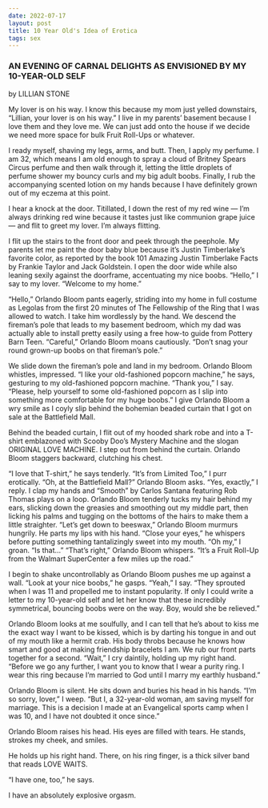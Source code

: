 ```yaml
---
date: 2022-07-17
layout: post
title: 10 Year Old's Idea of Erotica
tags: sex
---
```



### AN EVENING OF CARNAL DELIGHTS AS ENVISIONED BY MY 10-YEAR-OLD SELF
by LILLIAN STONE


My lover is on his way. I know this because my mom just yelled downstairs, “Lillian, your lover is on his way.” I live in my parents’ basement because I love them and they love me. We can just add onto the house if we decide we need more space for bulk Fruit Roll-Ups or whatever.

I ready myself, shaving my legs, arms, and butt. Then, I apply my perfume. I am 32, which means I am old enough to spray a cloud of Britney Spears Circus perfume and then walk through it, letting the little droplets of perfume shower my bouncy curls and my big adult boobs. Finally, I rub the accompanying scented lotion on my hands because I have definitely grown out of my eczema at this point.

I hear a knock at the door. Titillated, I down the rest of my red wine — I’m always drinking red wine because it tastes just like communion grape juice — and flit to greet my lover. I’m always flitting.

I flit up the stairs to the front door and peek through the peephole. My parents let me paint the door baby blue because it’s Justin Timberlake’s favorite color, as reported by the book 101 Amazing Justin Timberlake Facts by Frankie Taylor and Jack Goldstein. I open the door wide while also leaning sexily against the doorframe, accentuating my nice boobs. “Hello,” I say to my lover. “Welcome to my home.”

“Hello,” Orlando Bloom pants eagerly, striding into my home in full costume as Legolas from the first 20 minutes of The Fellowship of the Ring that I was allowed to watch. I take him wordlessly by the hand. We descend the fireman’s pole that leads to my basement bedroom, which my dad was actually able to install pretty easily using a free how-to guide from Pottery Barn Teen. “Careful,” Orlando Bloom moans cautiously. “Don’t snag your round grown-up boobs on that fireman’s pole.”

We slide down the fireman’s pole and land in my bedroom. Orlando Bloom whistles, impressed. “I like your old-fashioned popcorn machine,” he says, gesturing to my old-fashioned popcorn machine. “Thank you,” I say. “Please, help yourself to some old-fashioned popcorn as I slip into something more comfortable for my huge boobs.” I give Orlando Bloom a wry smile as I coyly slip behind the bohemian beaded curtain that I got on sale at the Battlefield Mall.

Behind the beaded curtain, I flit out of my hooded shark robe and into a T-shirt emblazoned with Scooby Doo’s Mystery Machine and the slogan ORIGINAL LOVE MACHINE. I step out from behind the curtain. Orlando Bloom staggers backward, clutching his chest.

“I love that T-shirt,” he says tenderly.
“It’s from Limited Too,” I purr erotically.
“Oh, at the Battlefield Mall?” Orlando Bloom asks.
“Yes, exactly,” I reply.
I clap my hands and “Smooth” by Carlos Santana featuring Rob Thomas plays on a loop. Orlando Bloom tenderly tucks my hair behind my ears, slicking down the greasies and smoothing out my middle part, then licking his palms and tugging on the bottoms of the hairs to make them a little straighter.
“Let’s get down to beeswax,” Orlando Bloom murmurs hungrily. He parts my lips with his hand. “Close your eyes,” he whispers before putting something tantalizingly sweet into my mouth.
“Oh my,” I groan. “Is that…”
“That’s right,” Orlando Bloom whispers. “It’s a Fruit Roll-Up from the Walmart SuperCenter a few miles up the road.”

I begin to shake uncontrollably as Orlando Bloom pushes me up against a wall. “Look at your nice boobs,” he gasps. “Yeah,” I say. “They sprouted when I was 11 and propelled me to instant popularity. If only I could write a letter to my 10-year-old self and let her know that these incredibly symmetrical, bouncing boobs were on the way. Boy, would she be relieved.”

Orlando Bloom looks at me soulfully, and I can tell that he’s about to kiss me the exact way I want to be kissed, which is by darting his tongue in and out of my mouth like a hermit crab. His body throbs because he knows how smart and good at making friendship bracelets I am. We rub our front parts together for a second.
“Wait,” I cry daintily, holding up my right hand. “Before we go any further, I want you to know that I wear a purity ring. I wear this ring because I’m married to God until I marry my earthly husband.”

Orlando Bloom is silent. He sits down and buries his head in his hands.
“I’m so sorry, lover,” I weep. “But I, a 32-year-old woman, am saving myself for marriage. This is a decision I made at an Evangelical sports camp when I was 10, and I have not doubted it once since.”

Orlando Bloom raises his head. His eyes are filled with tears. He stands, strokes my cheek, and smiles.

He holds up his right hand. There, on his ring finger, is a thick silver band that reads LOVE WAITS.

“I have one, too,” he says.

I have an absolutely explosive orgasm.